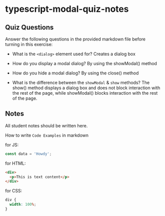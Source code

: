 # typescript-modal-quiz-notes

## Quiz Questions

Answer the following questions in the provided markdown file before turning in this exercise:

- What is the `<dialog>` element used for?
  Creates a dialog box

- How do you display a modal dialog?
  By using the showModal() method

- How do you hide a modal dialog?
  By using the close() method

- What is the difference between the `showModal` & `show` methods?
  The show() method displays a dialog box and does not block interaction with the rest of the page, while showModal() blocks interaction with the rest of the page.

## Notes

All student notes should be written here.

How to write `Code Examples` in markdown

for JS:

```javascript
const data = 'Howdy';
```

for HTML:

```html
<div>
  <p>This is text content</p>
</div>
```

for CSS:

```css
div {
  width: 100%;
}
```
